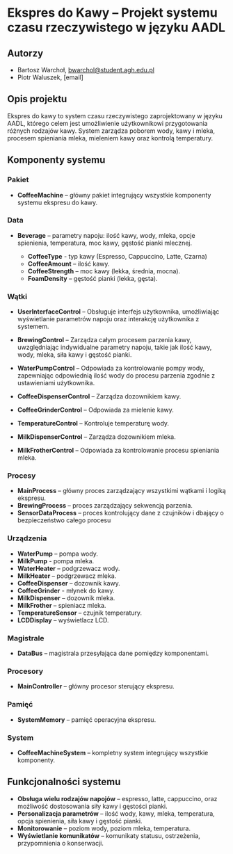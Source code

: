 # Ekspres do Kawy – Projekt systemu czasu rzeczywistego w języku AADL

## Autorzy

- Bartosz Warchoł, bwarchol@student.agh.edu.pl
- Piotr Waluszek, [email]

## Opis projektu

Ekspres do kawy to system czasu rzeczywistego zaprojektowany w języku AADL, którego celem jest umożliwienie użytkownikowi przygotowania różnych rodzajów kawy. System zarządza poborem wody, kawy i mleka, procesem spieniania mleka, mieleniem kawy oraz kontrolą temperatury.

## Komponenty systemu

### Pakiet

- **CoffeeMachine** – główny pakiet integrujący wszystkie komponenty systemu ekspresu do kawy.

### Data

- **Beverage** – parametry napoju: ilość kawy, wody, mleka, opcje spienienia, temperatura, moc kawy, gęstość pianki mlecznej.

    - **CoffeeType** - typ kawy (Espresso, Cappuccino, Latte, Czarna)
    - **CoffeeAmount** – ilość kawy.
    - **CoffeeStrength** – moc kawy (lekka, średnia, mocna).
    - **FoamDensity** – gęstość pianki (lekka, gęsta).

### Wątki

- **UserInterfaceControl** – Obsługuje interfejs użytkownika, umożliwiając wyświetlanie parametrów napoju oraz interakcję użytkownika z systemem.
  
- **BrewingControl** – Zarządza całym procesem parzenia kawy, uwzględniając indywidualne parametry napoju, takie jak ilość kawy, wody, mleka, siła kawy i gęstość pianki.

- **WaterPumpControl** – Odpowiada za kontrolowanie pompy wody, zapewniając odpowiednią ilość wody do procesu parzenia zgodnie z ustawieniami użytkownika.

- **CoffeeDispenserControl** – Zarządza dozownikiem kawy.

- **CoffeeGrinderControl** – Odpowiada za mielenie kawy.

- **TemperatureControl** – Kontroluje temperaturę wody.

- **MilkDispenserControl** – Zarządza dozownikiem mleka.

- **MilkFrotherControl** – Odpowiada za kontrolowanie procesu spieniania mleka.

### Procesy

- **MainProcess** – główny proces zarządzający wszystkimi wątkami i logiką ekspresu.
- **BrewingProcess** – proces zarządzający sekwencją parzenia.
- **SensorDataProcess** – proces kontrolujący dane z czujników i dbający o bezpieczeństwo całego procesu

### Urządzenia

- **WaterPump** – pompa wody.
- **MilkPump** - pompa mleka.
- **WaterHeater** – podgrzewacz wody.
- **MilkHeater** – podgrzewacz mleka.
- **CoffeeDispenser** – dozownik kawy.
- **CoffeeGrinder** - młynek do kawy.
- **MilkDispenser** – dozownik mleka.
- **MilkFrother** – spieniacz mleka.
- **TemperatureSensor** – czujnik temperatury.
- **LCDDisplay** – wyświetlacz LCD.

### Magistrale

- **DataBus** – magistrala przesyłająca dane pomiędzy komponentami.

### Procesory

- **MainController** – główny procesor sterujący ekspresu.

### Pamięć

- **SystemMemory** – pamięć operacyjna ekspresu.

### System

- **CoffeeMachineSystem** – kompletny system integrujący wszystkie komponenty.

## Funkcjonalności systemu

- **Obsługa wielu rodzajów napojów** – espresso, latte, cappuccino, oraz możliwość dostosowania siły kawy i gęstości pianki.
- **Personalizacja parametrów** – ilość wody, kawy, mleka, temperatura, opcja spienienia, siła kawy i gęstość pianki.
- **Monitorowanie** – poziom wody, poziom mleka, temperatura.
- **Wyświetlanie komunikatów** – komunikaty statusu, ostrzeżenia, przypomnienia o konserwacji.
